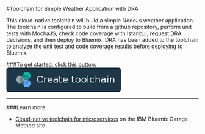 #Toolchain for Simple Weather Application with DRA

This cloud-native toolchain will build a simple NodeJs weather application.  The toolchain is configured to build from a github repository, perform unit tests with MochaJS, check code coverage with Istanbul, request DRA decisions, and then deploy to Bluemix.  DRA has been added to the toolchain to analyze the unit test and code coverage results before deploying to Bluemix.

###To get started, click this button:
[![Deploy To Bluemix](./.bluemix/create_toolchain_button.png)](https://new-console.ng.bluemix.net/devops/setup/deploy/?repository=https%3A//github.com/jparra5/weather-dra-demo.git)

---
###Learn more

* [Cloud-native toolchain for microservices](https://www.ibm.com/devops/method/toolchains/microservices_toolchain) on the IBM Bluemix Garage Method site
